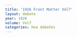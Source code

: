 ```yaml
---
title: '1926 Front Matter Vol7'
layout: debate
year: 1926
volume: Vol7
categories: hoa debates 
---
```

<debate name="house_of_assembly_hansard_za">

<meta>

<identification source="hansard_za">

<FRBRWork>

<FRBRthis value=""/>

<FRBRuri value=""/>

<FRBRdate date="1926-03-30" name="markup"/>

<FRBRauthor href="#hansard_za" as="#author"/>

<FRBRcountry value="za"/>

</FRBRWork>

<FRBRExpression>

<FRBRthis value=""/>

<FRBRuri value=""/>

<FRBRdate date="1926-03-30" name="markup"/>

<FRBRauthor href="#hansard_za" as="#author"/>

<FRBRlanguage language="eng"/>

</FRBRExpression>

<FRBRManifestation>

<FRBRthis value=""/>

<FRBRuri value=""/>

<FRBRdate date="1926-03-30" name="markup"/>

<FRBRauthor href="#hansard_za" as="#author"/>

</FRBRManifestation>

</identification>

</meta>

<debateBody>

<debateSection name="#opening">

